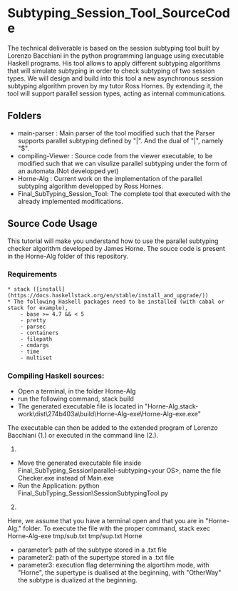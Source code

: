 # Subtyping_Session_Tool_SourceCode

The technical deliverable is based on the session subtyping tool built by Lorenzo Bacchiani in the python programming language using executable Haskell programs. His tool allows to apply different subtyping algorithms that will simulate subtyping in order to check subtyping of two session types. We will design and build into this tool a new asynchronous session subtyping algorithm proven by my tutor Ross Hornes. By extending it, the tool will support parallel session types, acting as internal communications.

## Folders

* main-parser : Main parser of the tool modified such that the Parser supports parallel subtyping defined by "|". And the dual of "|", namely "$".
* compiling-Viewer : Source code from the viewer executable, to be modified such that we can visulize parallel subtyping under the form of an automata.(Not developped yet)
* Horne-Alg : Current work on the implementation of the parallel subtyping algorithm developped by Ross Hornes.
* Final_SubTyping_Session_Tool: The complete tool that executed with the already implemented modifications.

## Source Code Usage

This tutorial will make you understand how to use the parallel subtyping checker algorithm developed by James Horne. The souce code is present in the Horne-Alg folder of this repository.

### Requirements

    * stack ([install](https://docs.haskellstack.org/en/stable/install_and_upgrade/))
    * The following Haskell packages need to be installed (with cabal or stack for example),  
        - base >= 4.7 && < 5
        - pretty
        - parsec 
        - containers 
        - filepath
        - cmdargs
        - time
        - multiset


### Compiling Haskell sources:

* Open a terminal, in the folder Horne-Alg
* run the following command, stack build
* The generated executable file is located in "Horne-Alg\.stack-work\dist\274b403a\build\Horne-Alg-exe\Horne-Alg-exe.exe"

The executable can then be added to the extended program of Lorenzo Bacchiani (1.) or executed in the command line (2.).

1. 
* Move the generated executable file inside Final_SubTyping_Session\parallel-subtyping\<your OS>, name the file Checker.exe instead of Main.exe
* Run the Application: python Final_SubTyping_Session\SessionSubtypingTool.py
2. 
Here, we assume that you have a terminal open and that you are in "Horne-Alg\." folder.
To execute the file with the proper command, stack exec Horne-Alg-exe tmp/sub.txt tmp/sup.txt Horne
* parameter1: path of the subtype stored in a .txt file
* parameter2: path of the supertype stored in a .txt file
* parameter3: execution flag determining the algortihm mode, with "Horne", the supertype is dualised at the beginning, with "OtherWay" the subtype is dualized at the beginning.